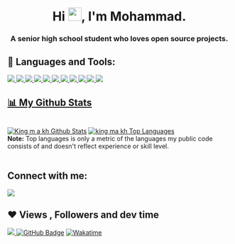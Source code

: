 <h1 align="center">Hi <img src="https://raw.githubusercontent.com/MartinHeinz/MartinHeinz/master/wave.gif" width="30px">, I'm Mohammad.</h1>
<h3 align="center">A senior high school student who loves open source projects.</h3>

## 🚀 Languages and Tools:

<p align="left"> 
    <a href="https://www.java.com" target="_blank"> <img src="https://img.icons8.com/color/48/000000/java-coffee-cup-logo.png"/> </a>
    <a href="https://reactjs.org/" target="_blank"> <img src="https://img.icons8.com/color/48/000000/react-native.png"/> </a>
    <a href="https://developer.mozilla.org/en-US/docs/Web/JavaScript" target="_blank"> <img src="https://img.icons8.com/color/48/000000/javascript.png"/> </a> 
    <a href="https://www.w3.org/html/" target="_blank"> <img src="https://img.icons8.com/color/48/000000/html-5.png"/> </a> 
    <a href="https://www.w3schools.com/css/" target="_blank"> <img src="https://img.icons8.com/color/48/000000/css3.png"/> </a> 
    <a href="https://www.python.org" target="_blank"> <img src="https://img.icons8.com/color/48/000000/python.png"/> </a>
    <a href="https://www.kotlinlang.org" target="_blank"> <img src="https://img.icons8.com/color/48/000000/kotlin.png"/> </a>
    <a href="https://www.php.net" target="_blank"> <img src="https://img.icons8.com/color/48/000000/php.png"/> </a>
    <a href="https://firebase.google.com/" target="_blank"> <img src="https://img.icons8.com/color/48/000000/firebase.png"/> </a>
    <a href="https://www.angularjs.org" target="_blank"> <img src="https://img.icons8.com/color/48/000000/angularjs.png"/> </a>
    <a href="https://flutter.google.com/" target="_blank"> <img src="https://img.icons8.com/color/48/000000/flutter.png"</a>
</p>
 
## 📊 My Github Stats

  <br/>
    <a href="https://github.com/SubhamRaoniar28/github-readme-stats"><img alt="King m a kh Github Stats" src="https://github-readme-stats.vercel.app/api?username=king-m-a-kh-85&show_icons=true&count_private=true&theme=react&hide_border=true&bg_color=0D1117" /></a>
  <a href="https://github.com/krishnavyshak/github-readme-stats"><img alt="king ma kh Top Languages" src="https://github-readme-stats.vercel.app/api/top-langs/?username=king-m-a-kh-85&langs_count=100&count_private=true&layout=compact&theme=react&hide_border=true&bg_color=0D1117" /></a>
  <br/>
  <b>Note:</b> Top languages is only a metric of the languages my public code consists of and doesn't reflect experience or skill level.
  
<br/>
<br/>

## Connect with me:
<p align="left">
<a href = "https://t.me/king_m_a_kh"><img src="https://telegram.org/img/t_logo.svg?1"/></a>

</p>

## ❤ Views , Followers and dev time
<a href="https://github.com/Meghna-DAS/github-profile-views-counter">
    <img src="https://komarev.com/ghpvc/?username=king-m-a-kh-85">
</a>
<a href="https://github.com/king-m-a-kh-85?tab=followers"><img src="https://img.shields.io/github/followers/king-m-a-kh-85?label=Followers&style=social" alt="GitHub Badge"></a>
<a href="https://wakatime.com/@king_m_a_kh"><img src="https://wakatime.com/badge/user/43eac2f5-1234-4fd6-b3dc-18c096601467.svg" alt="Wakatime"></a>

